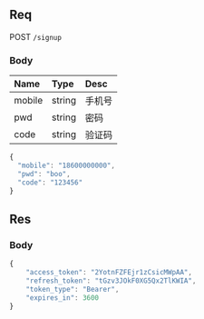 ## Req

POST `/signup`

### Body

| Name   | Type   | Desc   |
|:-------|:-------|:-------|
| mobile | string | 手机号 |
| pwd    | string | 密码   |
| code   | string | 验证码 |

```js
{
  "mobile": "18600000000",
  "pwd": "boo",
  "code": "123456"
}
```

## Res
### Body
```js
{
    "access_token": "2YotnFZFEjr1zCsicMWpAA",
    "refresh_token": "tGzv3JOkF0XG5Qx2TlKWIA",
    "token_type": "Bearer",
    "expires_in": 3600
}
```
